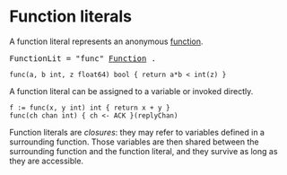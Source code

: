 # Function literals

A function literal represents an anonymous [function](/Declarations%20and%20scope/function_declarations.html).

<pre>
<a id="FunctionLit">FunctionLit</a> = "func" <a href="/Declarations%20and%20scope/function_declarations.html#Function">Function</a> .
</pre>

    func(a, b int, z float64) bool { return a*b < int(z) }
    

A function literal can be assigned to a variable or invoked directly.

    f := func(x, y int) int { return x + y }
    func(ch chan int) { ch <- ACK }(replyChan)
    

Function literals are *closures*: they may refer to variables defined in a surrounding function. Those variables are then shared between the surrounding function and the function literal, and they survive as long as they are accessible.